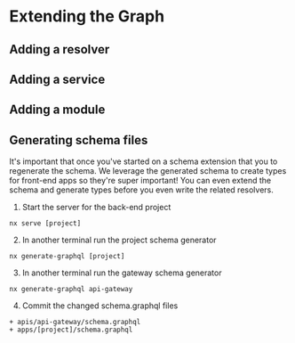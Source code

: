 # Extending the Graph

## Adding a resolver

## Adding a service

## Adding a module

## Generating schema files

It's important that once you've started on a schema extension that you to regenerate the schema. We leverage the generated schema to create types for front-end apps so they're super important! You can even extend the schema and generate types before you even write the related resolvers.

1. Start the server for the back-end project

```shell
nx serve [project]
```

2. In another terminal run the project schema generator

```shell
nx generate-graphql [project]
```

3. In another terminal run the gateway schema generator

```shell
nx generate-graphql api-gateway
```

4. Commit the changed schema.graphql files

```
+ apis/api-gateway/schema.graphql
+ apps/[project]/schema.graphql
```
